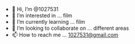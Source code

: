 - 👋 Hi, I’m @1027531
- 👀 I’m interested in ... film
- 🌱 I’m currently learning ... film 
- 💞️ I’m looking to collaborate on ... different areas
- 📫 How to reach me ... 1027531@gmail.com

<!---
1027531/1027531 is a ✨ special ✨ repository because its `README.md` (this file) appears on your GitHub profile.
You can click the Preview link to take a look at your changes.
--->
